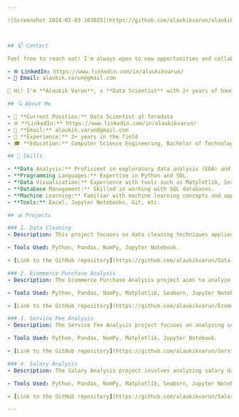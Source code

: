 ```yaml
---

![Screenshot 2024-02-03 103025](https://github.com/alaukikvarun/alaukikvarun/assets/35391611/55416ba3-28d0-4eff-882b-832656e5d34d)



## 📫 Contact

Feel free to reach out! I'm always open to new opportunities and collaborations.

- 🌐 LinkedIn: https://www.linkedin.com/in/alaukikvarun/
- 📧 Email: alaukik.varun@gmail.com

👋 Hi! I'm **Alaukik Varun**, a **Data Scientist** with 2+ years of hands-on experience in extracting valuable insights from complex datasets. I specialize in transforming raw data into actionable business recommendations, driving informed decision-making.

## 🔍 About Me

- 💼 **Current Position:** Data Scientist at Teradata
- 🌐 **LinkedIn:** https://www.linkedin.com/in/alaukikvarun/
- 📧 **Email:** alaukik.varun@gmail.com
- 📅 **Experience:** 2+ years in the field
- 🎓 **Education:** Computer Science Engineering, Bachelor of Technology(B.Tech)

## 🚀 Skills

- **Data Analysis:** Proficient in exploratory data analysis (EDA) and statistical modeling.
- **Programming Languages:** Expertise in Python and SQL.
- **Data Visualization:** Experience with tools such as Matplotlib, Seaborn, and Tableau.
- **Database Management:** Skilled in working with SQL databases.
- **Machine Learning:** Familiar with machine learning concepts and applications.
- **Tools:** Excel, Jupyter Notebooks, Git, etc.

## 📊 Projects

### 1. Data Cleaning
- Description: This project focuses on data cleaning techniques applied to a dataset containing various types of inconsistencies, missing values, and errors. The goal is to prepare the data for further analysis by ensuring its accuracy, completeness, and consistency.

- Tools Used: Python, Pandas, NumPy, Jupyter Notebook.

- [Link to the GitHub repository](https://github.com/alaukikvarun/Data-Cleaning)

### 2. Ecommerce Purchase Analysis
- Description: The Ecommerce Purchase Analysis project aims to analyze purchase data from an e-commerce platform to gain insights into customer behavior, product performance, and business trends. This involves preprocessing, exploring, and visualizing the data to understand patterns, identify anomalies, and optimize business strategies.

- Tools Used: Python, Pandas, NumPy, Matplotlib, Seaborn, Jupyter Notebook.

- [Link to the GitHub repository](https://github.com/alaukikvarun/Ecommerce-Purchase-Analysis)

### 3. Service Fee Analysis
- Description: The Service Fee Analysis project focuses on analyzing service fee data collected by a business to gain insights into revenue trends, customer behavior, and business performance. The project involves cleaning, exploring, and visualizing the data to identify revenue patterns, customer segments, and opportunities for optimization.

- Tools Used: Python, Pandas, NumPy, Matplotlib, Jupyter Notebook.

- [Link to the GitHub repository](https://github.com/alaukikvarun/Service-Fee-Analysis)

### 4. Salary Analysis
- Description: The Salary Analysis project involves analyzing salary data to gain insights into various factors affecting compensation. This includes preprocessing, exploring, and visualizing the data to understand salary distributions, trends, and disparities. The project aims to provide valuable insights for organizations in terms of compensation strategies, employee retention, and talent acquisition.

- Tools Used: Python, Pandas, NumPy, Matplotlib, Seaborn, Jupyter Notebook.

- [Link to the GitHub repository](https://github.com/alaukikvarun/Salary-Analysis)

---
```


